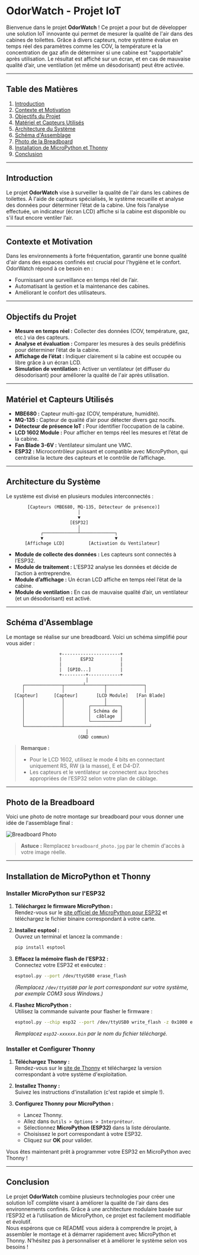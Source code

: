 # OdorWatch - Projet IoT

Bienvenue dans le projet **OdorWatch** ! Ce projet a pour but de développer une solution IoT innovante qui permet de mesurer la qualité de l'air dans des cabines de toilettes. Grâce à divers capteurs, notre système évalue en temps réel des paramètres comme les COV, la température et la concentration de gaz afin de déterminer si une cabine est "supportable" après utilisation. Le résultat est affiché sur un écran, et en cas de mauvaise qualité d’air, une ventilation (et même un désodorisant) peut être activée.

---

## Table des Matières

1. [Introduction](#introduction)
2. [Contexte et Motivation](#contexte-et-motivation)
3. [Objectifs du Projet](#objectifs-du-projet)
4. [Matériel et Capteurs Utilisés](#matériel-et-capteurs-utilisés)
5. [Architecture du Système](#architecture-du-système)
6. [Schéma d'Assemblage](#schéma-dassemblage)
7. [Photo de la Breadboard](#photo-de-la-breadboard)
8. [Installation de MicroPython et Thonny](#installation-de-micropython-et-thonny)
9. [Conclusion](#conclusion)

---

## Introduction

Le projet **OdorWatch** vise à surveiller la qualité de l'air dans les cabines de toilettes. À l'aide de capteurs spécialisés, le système recueille et analyse des données pour déterminer l’état de la cabine. Une fois l’analyse effectuée, un indicateur (écran LCD) affiche si la cabine est disponible ou s'il faut encore ventiler l’air.

---

## Contexte et Motivation

Dans les environnements à forte fréquentation, garantir une bonne qualité d'air dans des espaces confinés est crucial pour l'hygiène et le confort. OdorWatch répond à ce besoin en :

- Fournissant une surveillance en temps réel de l’air.
- Automatisant la gestion et la maintenance des cabines.
- Améliorant le confort des utilisateurs.

---

## Objectifs du Projet

- **Mesure en temps réel :** Collecter des données (COV, température, gaz, etc.) via des capteurs.
- **Analyse et évaluation :** Comparer les mesures à des seuils prédéfinis pour déterminer l’état de la cabine.
- **Affichage de l’état :** Indiquer clairement si la cabine est occupée ou libre grâce à un écran LCD.
- **Simulation de ventilation :** Activer un ventilateur (et diffuser du désodorisant) pour améliorer la qualité de l'air après utilisation.

---

## Matériel et Capteurs Utilisés

- **MBE680 :** Capteur multi-gaz (COV, température, humidité).
- **MQ-135 :** Capteur de qualité d’air pour détecter divers gaz nocifs.
- **Détecteur de présence IoT :** Pour identifier l’occupation de la cabine.
- **LCD 1602 Module :** Pour afficher en temps réel les mesures et l’état de la cabine.
- **Fan Blade 3-6V :** Ventilateur simulant une VMC.
- **ESP32 :** Microcontrôleur puissant et compatible avec MicroPython, qui centralise la lecture des capteurs et le contrôle de l’affichage.

---

## Architecture du Système

Le système est divisé en plusieurs modules interconnectés :

```
        [Capteurs (MBE680, MQ-135, Détecteur de présence)]
                           │
                           ▼
                        [ESP32]
                           │
             ┌─────────────┴─────────────┐
             ▼                           ▼
       [Affichage LCD]         [Activation du Ventilateur]
```

- **Module de collecte des données :** Les capteurs sont connectés à l’ESP32.
- **Module de traitement :** L’ESP32 analyse les données et décide de l’action à entreprendre.
- **Module d’affichage :** Un écran LCD affiche en temps réel l’état de la cabine.
- **Module de ventilation :** En cas de mauvaise qualité d’air, un ventilateur (et un désodorisant) est activé.

---

## Schéma d'Assemblage

Le montage se réalise sur une breadboard. Voici un schéma simplifié pour vous aider :

```
                    +----------------------+
                    |       ESP32          |
                    |                      |
                    |  [GPIO...]           |
                    +---------+------------+
                              │
      ┌──────────────┬───────┴───────┬──────────────┐
      │              │               │              │
   [Capteur]      [Capteur]       [LCD Module]   [Fan Blade]
      │              │               │              │
      │              │         ┌─────┴─────┐        │
      │              │         │ Schéma de │        │
      │              │         │  câblage  │        │
      │              │         └───────────┘        │
      └──────────────┴────────────────────────────────┘
                              │
                           (GND commun)
```

> **Remarque :**  
> - Pour le LCD 1602, utilisez le mode 4 bits en connectant uniquement RS, RW (à la masse), E et D4-D7.  
> - Les capteurs et le ventilateur se connectent aux broches appropriées de l’ESP32 selon votre plan de câblage.

---

## Photo de la Breadboard

Voici une photo de notre montage sur breadboard pour vous donner une idée de l'assemblage final :

![Breadboard Photo](schema.png)

> **Astuce :** Remplacez `breadboard_photo.jpg` par le chemin d'accès à votre image réelle.

---

## Installation de MicroPython et Thonny

### Installer MicroPython sur l'ESP32

1. **Téléchargez le firmware MicroPython :**  
   Rendez-vous sur le [site officiel de MicroPython pour ESP32](https://micropython.org/download/esp32/) et téléchargez le fichier binaire correspondant à votre carte.

2. **Installez esptool :**  
   Ouvrez un terminal et lancez la commande :
   ```bash
   pip install esptool
   ```

3. **Effacez la mémoire flash de l'ESP32 :**  
   Connectez votre ESP32 et exécutez :
   ```bash
   esptool.py --port /dev/ttyUSB0 erase_flash
   ```
   *(Remplacez `/dev/ttyUSB0` par le port correspondant sur votre système, par exemple COM3 sous Windows.)*

4. **Flashez MicroPython :**  
   Utilisez la commande suivante pour flasher le firmware :
   ```bash
   esptool.py --chip esp32 --port /dev/ttyUSB0 write_flash -z 0x1000 esp32-xxxxxx.bin
   ```
   *Remplacez `esp32-xxxxxx.bin` par le nom du fichier téléchargé.*

### Installer et Configurer Thonny

1. **Téléchargez Thonny :**  
   Rendez-vous sur le [site de Thonny](https://thonny.org/) et téléchargez la version correspondant à votre système d'exploitation.

2. **Installez Thonny :**  
   Suivez les instructions d'installation (c'est rapide et simple !).

3. **Configurez Thonny pour MicroPython :**  
   - Lancez Thonny.
   - Allez dans `Outils > Options > Interpréteur`.
   - Sélectionnez **MicroPython (ESP32)** dans la liste déroulante.
   - Choisissez le port correspondant à votre ESP32.
   - Cliquez sur **OK** pour valider.

Vous êtes maintenant prêt à programmer votre ESP32 en MicroPython avec Thonny !

---

## Conclusion

Le projet **OdorWatch** combine plusieurs technologies pour créer une solution IoT complète visant à améliorer la qualité de l'air dans des environnements confinés. Grâce à une architecture modulaire basée sur l’ESP32 et à l’utilisation de MicroPython, ce projet est facilement modifiable et évolutif.  
Nous espérons que ce README vous aidera à comprendre le projet, à assembler le montage et à démarrer rapidement avec MicroPython et Thonny. N’hésitez pas à personnaliser et à améliorer le système selon vos besoins !
